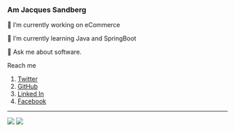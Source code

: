 ### Am Jacques Sandberg
<!--
**jtwizeyimana/jtwizeyimana** is a ✨ _special_ ✨ repository because its `README.md` (this file) appears on your GitHub profile.
-->

 🔭 I’m currently working on eCommerce 
 
 🌱 I’m currently learning Java and  SpringBoot
 
 💬 Ask me about software.
 
 
Reach me

1. [Twitter](https://twitter.com/JacquesSandberg)
2. [GitHub](https://github.com/jtwizeyimana)
3. [Linked In](https://www.linkedin.com/in/jacques-twizeyimana-063a29181/)
4. [Facebook](https://www.facebook.com/jacquessmith.sandber.5/)
______________________________________________________________________________________________________
![](https://github-readme-stats.vercel.app/api?username=jtwizeyimana&show_icons=true&count_private=true)
![](https://github-readme-stats.vercel.app/api/top-langs/?username=jtwizeyimana&langs_count=10&layout=compact&count_private=true)


